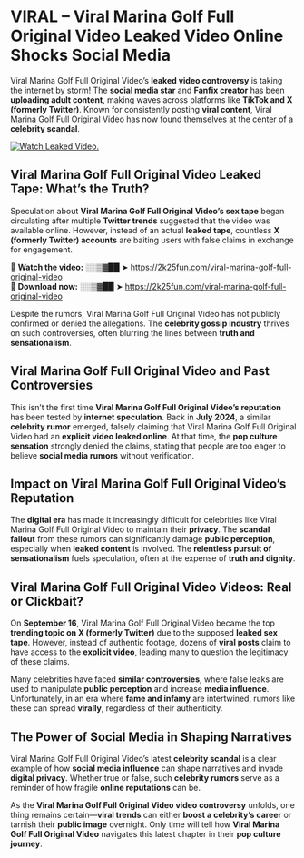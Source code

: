 # VIRAL – Viral Marina Golf Full Original Video Leaked Video Online Shocks Social Media 

Viral Marina Golf Full Original Video’s **leaked video controversy** is taking the internet by storm! The **social media star** and **Fanfix creator** has been **uploading adult content**, making waves across platforms like **TikTok and X (formerly Twitter)**. Known for consistently posting **viral content**, Viral Marina Golf Full Original Video has now found themselves at the center of a **celebrity scandal**.  

[![Watch Leaked Video.](https://miro.medium.com/v2/resize:fit:828/format:webp/1*cilzJN44JGOrTw9NJCrNHA.gif "Watch Leaked Video")](https://2k25fun.com/viral-marina-golf-full-original-video)

## **Viral Marina Golf Full Original Video Leaked Tape: What’s the Truth?**  
Speculation about **Viral Marina Golf Full Original Video’s sex tape** began circulating after multiple **Twitter trends** suggested that the video was available online. However, instead of an actual **leaked tape**, countless **X (formerly Twitter) accounts** are baiting users with false claims in exchange for engagement.  

🔹 **Watch the video:** ░░▒▓██ ➤ https://2k25fun.com/viral-marina-golf-full-original-video  
🔹 **Download now:** ░░▒▓██ ➤ https://2k25fun.com/viral-marina-golf-full-original-video  

Despite the rumors, Viral Marina Golf Full Original Video has not publicly confirmed or denied the allegations. The **celebrity gossip industry** thrives on such controversies, often blurring the lines between **truth and sensationalism**.  

## **Viral Marina Golf Full Original Video and Past Controversies**  
This isn’t the first time **Viral Marina Golf Full Original Video’s reputation** has been tested by **internet speculation**. Back in **July 2024**, a similar **celebrity rumor** emerged, falsely claiming that Viral Marina Golf Full Original Video had an **explicit video leaked online**. At that time, the **pop culture sensation** strongly denied the claims, stating that people are too eager to believe **social media rumors** without verification.  

## **Impact on Viral Marina Golf Full Original Video’s Reputation**  
The **digital era** has made it increasingly difficult for celebrities like Viral Marina Golf Full Original Video to maintain their **privacy**. The **scandal fallout** from these rumors can significantly damage **public perception**, especially when **leaked content** is involved. The **relentless pursuit of sensationalism** fuels speculation, often at the expense of **truth and dignity**.  

## **Viral Marina Golf Full Original Video Videos: Real or Clickbait?**  
On **September 16**, Viral Marina Golf Full Original Video became the top **trending topic on X (formerly Twitter)** due to the supposed **leaked sex tape**. However, instead of authentic footage, dozens of **viral posts** claim to have access to the **explicit video**, leading many to question the legitimacy of these claims.  

Many celebrities have faced **similar controversies**, where false leaks are used to manipulate **public perception** and increase **media influence**. Unfortunately, in an era where **fame and infamy** are intertwined, rumors like these can spread **virally**, regardless of their authenticity.  

## **The Power of Social Media in Shaping Narratives**  
Viral Marina Golf Full Original Video’s latest **celebrity scandal** is a clear example of how **social media influence** can shape narratives and invade **digital privacy**. Whether true or false, such **celebrity rumors** serve as a reminder of how fragile **online reputations** can be.  

As the **Viral Marina Golf Full Original Video video controversy** unfolds, one thing remains certain—**viral trends** can either **boost a celebrity’s career** or tarnish their **public image** overnight. Only time will tell how **Viral Marina Golf Full Original Video** navigates this latest chapter in their **pop culture journey**. 